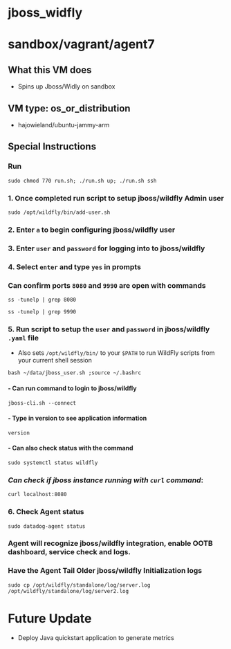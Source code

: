# jboss_widfly

# sandbox/vagrant/agent7

## What this VM does

- Spins up Jboss/Widly on sandbox

## VM type: os_or_distribution

- hajowieland/ubuntu-jammy-arm

## Special Instructions

### Run 
```
sudo chmod 770 run.sh; ./run.sh up; ./run.sh ssh
```

### 1. Once completed run script to setup jboss/wildfly Admin user
```
sudo /opt/wildfly/bin/add-user.sh
``` 

### 2. Enter `a` to begin configuring jboss/wildfly user

### 3. Enter `user` and `password` for logging into to jboss/wildfly

### 4. Select `enter` and type `yes` in prompts

### Can confirm ports `8080` and `9990` are open with commands

```
ss -tunelp | grep 8080

ss -tunelp | grep 9990
```

### 5. Run script to setup the `user` and `password` in jboss/wildfly `.yaml` file
- Also sets `/opt/wildfly/bin/` to your `$PATH` to run WildFly scripts from your current shell session
```
bash ~/data/jboss_user.sh ;source ~/.bashrc
```

#### - Can run command to login to jboss/wildfly
```
jboss-cli.sh --connect
```
#### - Type in version to see application information

```
version
```

#### - Can also check status with the command
```
sudo systemctl status wildfly
```
### *Can check if jboss instance running with `curl` command*:

```
curl localhost:8080
```
### 6. Check Agent status
```
sudo datadog-agent status
```

### Agent will recognize jboss/wildfly integration, enable OOTB dashboard, service check and logs.

### Have the Agent Tail Older jboss/wildfly Initialization logs
```
sudo cp /opt/wildfly/standalone/log/server.log /opt/wildfly/standalone/log/server2.log
```

# Future Update
- Deploy Java quickstart application to generate metrics





